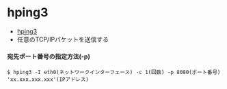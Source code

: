 # hping3
- [hping3](https://www.kali.org/tools/hping3/)
- 任意のTCP/IPパケットを送信する

#### 宛先ポート番号の指定方法(-p)
```
$ hping3 -I eth0(ネットワークインターフェース) -c 1(回数) -p 8080(ポート番号) 'xx.xxx.xxx.xxx'(IPアドレス)
```
